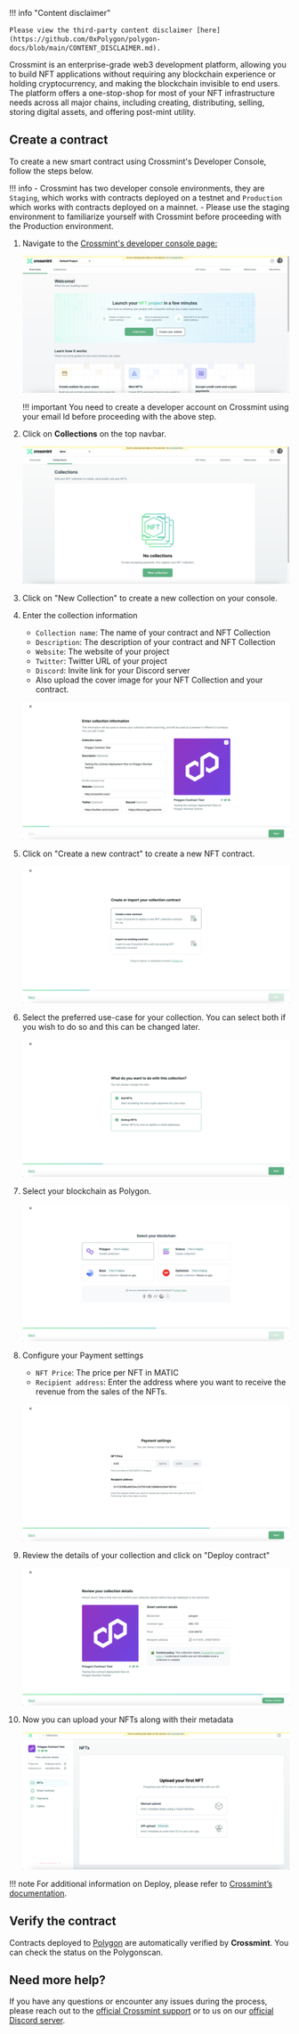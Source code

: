 !!! info "Content disclaimer"

    Please view the third-party content disclaimer [here](https://github.com/0xPolygon/polygon-docs/blob/main/CONTENT_DISCLAIMER.md).

Crossmint is an enterprise-grade web3 development platform, allowing you to build NFT applications without requiring any blockchain experience or holding cryptocurrency, and making the blockchain invisible to end users. The platform offers a one-stop-shop for most of your NFT infrastructure needs across all major chains, including creating, distributing, selling, storing digital assets, and offering post-mint utility. 

## Create a contract

To create a new smart contract using Crossmint's Developer Console, follow the steps below.

!!! info 
    - Crossmint has two developer console environments, they are `Staging`, which works with contracts deployed on a testnet and `Production` which works with contracts deployed on a mainnet. 
    - Please use the staging environment to familiarize yourself with Crossmint before proceeding with the Production environment. 

1. Navigate to the [Crossmint's developer console page:](https://staging.crossmint.com/console/overview/?utm_source=backlinks&utm_medium=docs&utm_campaign=polygon)

    ![img](../../img/tools/crossmint/screenshot1.jpg)

    !!! important
        You need to create a developer account on Crossmint using your email Id before proceeding with the above step. 

2. Click on **Collections** on the top navbar.

    ![img](../../img/tools/crossmint/screenshot2.png)

3. Click on "New Collection" to create a new collection on your console.

4. Enter the collection information 
   
    - `Collection name`: The name of your contract and NFT Collection
    - `Description`: The description of your contract and NFT Collection
    - `Website`: The website of your project
    - `Twitter`: Twitter URL of your project
    - `Discord`: Invite link for your Discord server
    - Also upload the cover image for your NFT Collection and your contract. 

    ![img](../../img/tools/crossmint/screenshot3.png)

5. Click on "Create a new contract" to create a new NFT contract.

    ![img](../../img/tools/crossmint/screenshot4.png)

6. Select the preferred use-case for your collection. You can select both if you wish to do so and this can be changed later. 

    ![img](../../img/tools/crossmint/screenshot5.png)

7. Select your blockchain as Polygon.

    ![img](../../img/tools/crossmint/screenshot6.png)

8. Configure your Payment settings
   
    - `NFT Price`: The price per NFT in MATIC
    - `Recipient address`: Enter the address where you want to receive the revenue from the sales of the NFTs.

    ![img](../../img/tools/crossmint/screenshot7.png)

9. Review the details of your collection and click on "Deploy contract"

    ![img](../../img/tools/crossmint/screenshot8.png)

10. Now you can upload your NFTs along with their metadata

    ![img](../../img/tools/crossmint/screenshot9.png)

!!! note
    For additional information on Deploy, please refer to [Crossmint’s documentation](https://docs.crossmint.com/minting/guides/create-collections/?utm_source=backlinks&utm_medium=docs&utm_campaign=polygon).

## Verify the contract

Contracts deployed to [Polygon](https://docs.crossmint.com/minting/introduction/?utm_source=backlinks&utm_medium=docs&utm_campaign=polygon) are automatically verified by **Crossmint**. You can check the status on the Polygonscan. 

## Need more help?

If you have any questions or encounter any issues during the process, please reach out to the [official Crossmint support](https://help.crossmint.com/hc/en-us/?utm_source=backlinks&utm_medium=docs&utm_campaign=polygon) or to us on our [official Discord server](https://discord.com/invite/crossmint/?utm_source=backlinks&utm_medium=docs&utm_campaign=polygon).
